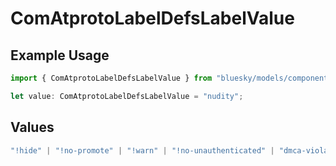 # ComAtprotoLabelDefsLabelValue

## Example Usage

```typescript
import { ComAtprotoLabelDefsLabelValue } from "bluesky/models/components";

let value: ComAtprotoLabelDefsLabelValue = "nudity";
```

## Values

```typescript
"!hide" | "!no-promote" | "!warn" | "!no-unauthenticated" | "dmca-violation" | "doxxing" | "porn" | "sexual" | "nudity" | "nsfl" | "gore"
```